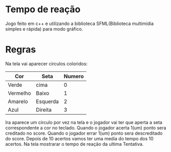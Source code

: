 # Tempo de reação
Jogo feito em c++ e utilizando a biblioteca SFML(Biblioteca multimídia simples e rápida) para modo gráfico.
# Regras
Na tela vai aparecer circulos coloridos:

| Cor      | Seta     | Numero |
|----------|----------|--------|
| Verde    | cima     | 0      |
| Vermelho | Baixo    | 1      |
| Amarelo  | Esquerda | 2      |
| Azul     | Direita  | 3      |
  
Ira aparece um circulo por vez na tela e o jogador vai ter que  aperta a
seta correspondente a cor no teclado.
Quando o jogador acerta 1(um) ponto sera creditado no score.
Quando o jogador errar 1(um) ponto sera descreditado do score.
Depois de 10 acertos vamos  ter uma media do tempo dos 10 acertos.
Na tela mostrarar o tempo de reação da ultima Tentativa.

